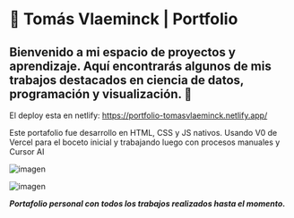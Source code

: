 # 💼 Tomás Vlaeminck | Portfolio

## Bienvenido a mi espacio de proyectos y aprendizaje. Aquí encontrarás algunos de mis trabajos destacados en ciencia de datos, programación y visualización. 🚀

El deploy esta en netlify: https://portfolio-tomasvlaeminck.netlify.app/

Este portafolio fue desarrollo en HTML, CSS y JS nativos. Usando V0 de Vercel para el boceto inicial y trabajando luego con procesos manuales y Cursor AI

![imagen](https://github.com/user-attachments/assets/14df2eb0-c3ca-497f-98a6-eb520ce548bf)

![imagen](https://github.com/user-attachments/assets/6c503d94-d8c1-4606-9b17-3b8fbb6f7cb9)

***Portafolio personal con todos los trabajos realizados hasta el momento.***

